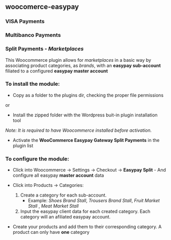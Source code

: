 ## woocomerce-easypay
### VISA Payments

### Multibanco Payments

### Split Payments - *Marketplaces*

This Woocommerce plugin allows for *marketplaces* in a basic way by associating product categories, as *brands*, with an **easypay sub-account** filiated to a configured **easypay master account**

### To install the module:

* Copy as a folder to the plugins dir, checking the proper file permissions

or

* Install the zipped folder with the Wordpress buit-in plugin installation tool

*Note: It is required to have Woocommerce installed before activation.*

* Activate the **WooCommerce Easypay Gateway Split Payments** in the plugin list

### To configure the module:

* Click into Woocommerce -> Settings -> Checkout -> **Easypay Split** - And configure all easypay **master account** data

* Click into Products -> Categories:
	1. Create a category for each sub-account.
		* Example: *Shoes Brand Stall*, *Trousers Brand Stall*, *Fruit Market Stall* , *Meat Market Stall*
	2. Input the easypay client data for each created category. Each category will an afiliated easypay account.

* Create your products and add them to their corresponding category. A product can only have **one** category
